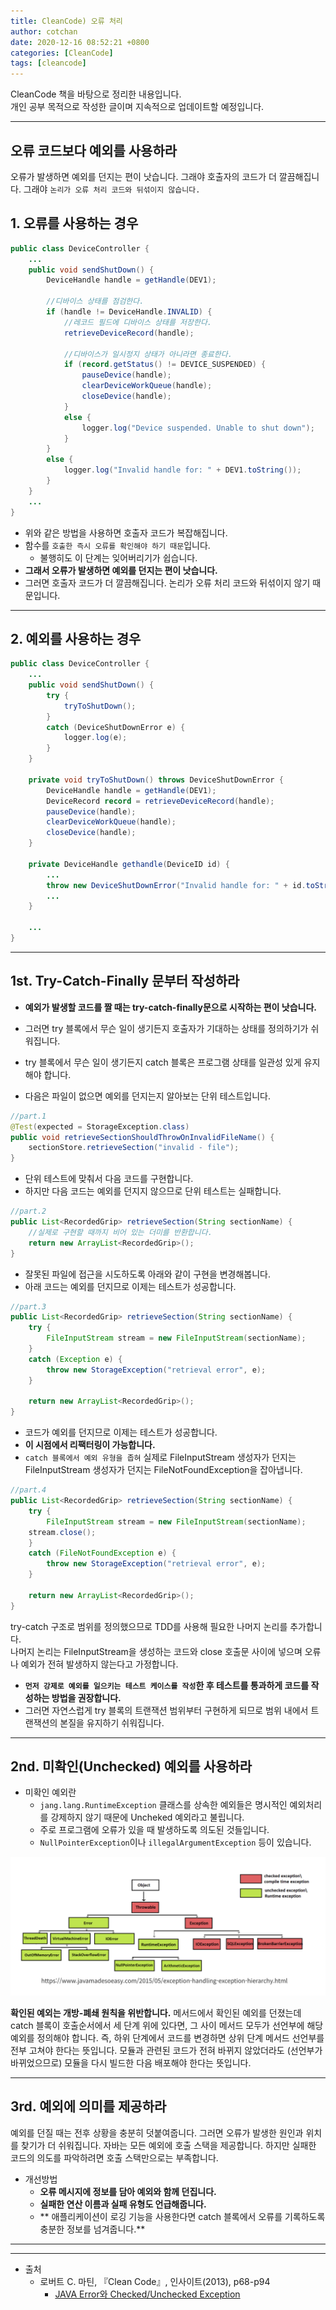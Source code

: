 ```yaml
---
title: CleanCode) 오류 처리
author: cotchan 
date: 2020-12-16 08:52:21 +0800
categories: [CleanCode] 
tags: [cleancode]
---
```


CleanCode 책을 바탕으로 정리한 내용입니다.            
개인 공부 목적으로 작성한 글이며 지속적으로 업데이트할 예정입니다.        

---

## 오류 코드보다 예외를 사용하라

오류가 발생하면 예외를 던지는 편이 낫습니다. 그래야 호출자의 코드가 더 깔끔해집니다. 그래야 `논리가 오류 처리 코드와 뒤섞이지 않습니다.`

## 1. 오류를 사용하는 경우

```java
public class DeviceController {
    ...
    public void sendShutDown() {
        DeviceHandle handle = getHandle(DEV1);

        //디바이스 상태를 점검한다.
        if (handle != DeviceHandle.INVALID) { 
            //레코드 필드에 디바이스 상태를 저장한다.
            retrieveDeviceRecord(handle);

            //디바이스가 일시정지 상태가 아니라면 종료한다.
            if (record.getStatus() != DEVICE_SUSPENDED) {
                pauseDevice(handle);
                clearDeviceWorkQueue(handle);
                closeDevice(handle);
            }
            else {
                logger.log("Device suspended. Unable to shut down");
            }
        }
        else {
            logger.log("Invalid handle for: " + DEV1.toString());
        }
    }
    ...
}
```

+ 위와 같은 방법을 사용하면 호출자 코드가 복잡해집니다. 
+ 함수를 `호출한 즉시 오류를 확인해야 하기 때문`입니다.
	+ 불행히도 이 단계는 잊어버리기가 쉽습니다. 
+ **그래서 오류가 발생하면 예외를 던지는 편이 낫습니다.** 
+ 그러면 호출자 코드가 더 깔끔해집니다. 논리가 오류 처리 코드와 뒤섞이지 않기 때문입니다.


---

## 2. 예외를 사용하는 경우

```java
public class DeviceController {
    ...
    public void sendShutDown() {
        try { 
            tryToShutDown();
        } 
        catch (DeviceShutDownError e) {
            logger.log(e); 
        }
    }

    private void tryToShutDown() throws DeviceShutDownError {
        DeviceHandle handle = getHandle(DEV1);
        DeviceRecord record = retrieveDeviceRecord(handle);
        pauseDevice(handle);
        clearDeviceWorkQueue(handle);
        closeDevice(handle);	 
    }

    private DeviceHandle gethandle(DeviceID id) {
        ...
        throw new DeviceShutDownError("Invalid handle for: " + id.toString()); 
        ...
    }
	
    ...
}
```

---

## 1st. Try-Catch-Finally 문부터 작성하라

+ **예외가 발생할 코드를 짤 때는 try-catch-finally문으로 시작하는 편이 낫습니다.** 
+ 그러면 try 블록에서 무슨 일이 생기든지 호출자가 기대하는 상태를 정의하기가 쉬워집니다.
+ try 블록에서 무슨 일이 생기든지 catch 블록은 프로그램 상태를 일관성 있게 유지해야 합니다.
 

+ 다음은 파일이 없으면 예외를 던지는지 알아보는 단위 테스트입니다.

```java
//part.1
@Test(expected = StorageException.class)
public void retrieveSectionShouldThrowOnInvalidFileName() { 
    sectionStore.retrieveSection("invalid - file");
}
```

+ 단위 테스트에 맞춰서 다음 코드를 구현합니다. 
+ 하지만 다음 코드는 예외를 던지지 않으므로 단위 테스트는 실패합니다. 

```java
//part.2
public List<RecordedGrip> retrieveSection(String sectionName) { 
    //실제로 구현할 때까지 비어 있는 더미를 반환합니다.
    return new ArrayList<RecordedGrip>();
}
```

+ 잘못된 파일에 접근을 시도하도록 아래와 같이 구현을 변경해봅니다.
+ 아래 코드는 예외를 던지므로 이제는 테스트가 성공합니다. 

```java
//part.3
public List<RecordedGrip> retrieveSection(String sectionName) { 
    try { 
        FileInputStream stream = new FileInputStream(sectionName);
    }
    catch (Exception e) {
        throw new StorageException("retrieval error", e); 
    }
    
    return new ArrayList<RecordedGrip>();
}
```

+ 코드가 예외를 던지므로 이제는 테스트가 성공합니다.
+ **이 시점에서 리팩터링이 가능합니다.**
+ `catch 블록에서 예외 유형을 좁혀` 실제로 FileInputStream 생성자가 던지는 FileInputStream 생성자가 던지는 FileNotFoundException을 잡아냅니다.

```java
//part.4
public List<RecordedGrip> retrieveSection(String sectionName) {
    try {
        FileInputStream stream = new FileInputStream(sectionName);
	stream.close();
    }
    catch (FileNotFoundException e) {
        throw new StorageException("retrieval error", e);
    }
    
    return new ArrayList<RecordedGrip>();
}
```

try-catch 구조로 범위를 정의했으므로 TDD를 사용해 필요한 나머지 논리를 추가합니다.     
나머지 논리는 FileInputStream을 생성하는 코드와 close 호출문 사이에 넣으며 오류나 예외가 전혀 발생하지 않는다고 가정합니다.    
    
+ **`먼저 강제로 예외를 일으키는 테스트 케이스를 작성`한 후 테스트를 통과하게 코드를 작성하는 방법을 권장합니다.**
+ 그러면 자연스럽게 try 블록의 트랜잭션 범위부터 구현하게 되므로 범위 내에서 트랜잭션의 본질을 유지하기 쉬워집니다.


---

## 2nd. 미확인(Unchecked) 예외를 사용하라

+ 미확인 예외란 
    + `jang.lang.RuntimeException` 클래스를 상속한 예외들은 명시적인 예외처리를 강제하지 않기 때문에 Uncheked 예외라고 불립니다.
    + 주로 프로그램에 오류가 있을 때 발생하도록 의도된 것들입니다.
    + `NullPointerException`이나 `illegalArgumentException` 등이 있습니다.

![Desktop View](/assets/img/post/cleancode/2020-12-17-cleancode-unchecked-exception.png)


**확인된 예외는 개방-폐쇄 원칙을 위반합니다.** 메서드에서 확인된 예외를 던졌는데 catch 블록이 호출순서에서 세 단계 위에 있다면, 그 사이 메서드 모두가 선언부에 해당 예외를 정의해야 합니다. 즉, 하위 단계에서 코드를 변경하면 상위 단계 메서드 선언부를 전부 고쳐야 한다는 뜻입니다. 모듈과 관련된 코드가 전혀 바뀌지 않았더라도 (선언부가 바뀌었으므로) 모듈을 다시 빌드한 다음 배포해야 한다는 뜻입니다.



---

## 3rd. 예외에 의미를 제공하라

예외를 던질 때는 전후 상황을 충분히 덧붙여줍니다. 그러면 오류가 발생한 원인과 위치를 찾기가 더 쉬워집니다. 자바는 모든 예외에 호출 스택을 제공합니다. 하지만 실패한 코드의 의도를 파악하려면 호출 스택만으로는 부족합니다. 

+ 개선방법
    + **오류 메시지에 정보를 담아 예외와 함께 던집니다.** 
    + **실패한 연산 이름과 실패 유형도 언급해줍니다.**
    + ** 애플리케이션이 로깅 기능을 사용한다면 catch 블록에서 오류를 기록하도록 충분한 정보를 넘겨줍니다.**
  
---


---

+ 출처	
	+ 로버트 C. 마틴, 『Clean Code』, 인사이트(2013), p68-p94
        + [JAVA Error와 Checked/Unchecked Exception](https://live-everyday.tistory.com/203)
